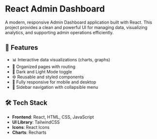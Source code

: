 # React Admin Dashboard

A modern, responsive Admin Dashboard application built with React. This project provides a clean and powerful UI for managing data, visualizing analytics, and supporting admin operations efficiently.

## 🚀 Features

- 📊 Interactive data visualizations (charts, graphs)
- 📁 Organized pages with routing
- 🌙 Dark and Light Mode toggle
- ⚙️ Reusable and styled components
- 📱 Fully responsive for mobile and desktop
- 🧩 Sidebar navigation with collapsible menu

## 🛠️ Tech Stack

- **Frontend**: React, HTML, CSS, JavaScript
- **UI Library**: TailwindCSS
- **Icons**: React Icons
- **Charts**: Recharts
